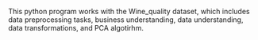 
This python program works with the Wine_quality dataset, which includes data preprocessing tasks, business understanding, data understanding, data transformations, and PCA algotirhm.  


